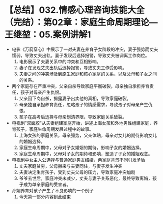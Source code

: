 # 【总结】032.情感心理咨询技能大全（完结）：第02章：家庭生命周期理论—王继堃：05.案例讲解1

-   电影《万箭穿心》中展示了一对夫妻在养育子女阶段的冲突，妻子强势而丈夫懦弱，导致丈夫出轨。妻子发现后选择报警，导致丈夫被调离工作岗位。
    1.  电影展示了夫妻关系中的冲突和互相影响。
    2.  妻子在发现丈夫出轨后选择报警，导致丈夫工作受影响。
    3.  夫妻之间的冲突涉及到原生家庭和核心家庭的关系，以及父母和子女之间的关系。
-   两个家庭存在严重冲突，父亲自杀导致家庭平衡破裂，母亲独自承担养育责任，孩子对母亲产生仇恨。
    1.  父亲因下岗自杀，揭露妻子出卖他的真相，导致家庭破裂。
    2.  母亲独自承担养育责任，忽略孩子的情感需求，导致孩子对母亲产生仇恨。
    3.  孩子在高考后选择与母亲划清界限，导致家庭关系破裂。
-   电视剧"双面胶"从夫妻组建家庭开始，讲述上海女孩和外地男性组建家庭，养育孩子，家庭生命周期发展过程中的故事。
    1.  上海女孩的家庭关系，母亲强势，父亲体贴，母亲对女儿的期待影响女儿的婚姻选择。
    2.  家庭生命周期中，父母对子女婚姻的期待，影响子女的婚姻选择。
    3.  家庭生命周期中，父母对子女的期待和影响，塑造了子女的婚姻观念。
-   电视剧中女主人公选择与普通家庭男友结婚，两家庭背景不同引发矛盾
    1.  丈夫家庭贫穷，父母搬来与夫妻同住，与妻子发生冲突
    2.  夫妻决定生育孩子，受到丈夫父母的压力，导致家庭冲突加剧
    3.  爷爷去世后，家庭冲突未减少，丈夫与妻子关系恶化，最终导致离婚，孩子成为单亲家庭的受害者。
-   孙媚养育对孩子产生了不良影响的一个例子
    1.  今天第一部分内容到此结束